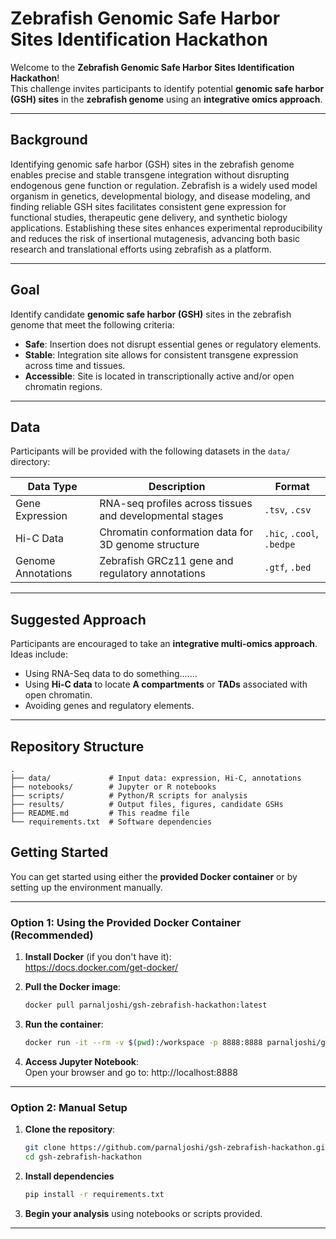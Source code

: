 # Zebrafish Genomic Safe Harbor Sites Identification Hackathon

Welcome to the **Zebrafish Genomic Safe Harbor Sites Identification Hackathon**!  
This challenge invites participants to identify potential **genomic safe harbor (GSH) sites** in the **zebrafish genome** using an **integrative omics approach**.

---
## Background

Identifying genomic safe harbor (GSH) sites in the zebrafish genome enables precise and stable transgene integration without disrupting endogenous gene function or regulation. Zebrafish is a widely used model organism in genetics, developmental biology, and disease modeling, and finding reliable GSH sites facilitates consistent gene expression for functional studies, therapeutic gene delivery, and synthetic biology applications. Establishing these sites enhances experimental reproducibility and reduces the risk of insertional mutagenesis, advancing both basic research and translational efforts using zebrafish as a platform.


---

## Goal

Identify candidate **genomic safe harbor (GSH)** sites in the zebrafish genome that meet the following criteria:

- **Safe**: Insertion does not disrupt essential genes or regulatory elements.
- **Stable**: Integration site allows for consistent transgene expression across time and tissues.
- **Accessible**: Site is located in transcriptionally active and/or open chromatin regions.

---

## Data

Participants will be provided with the following datasets in the `data/` directory:

| Data Type         | Description                                                        | Format               |
|-------------------|--------------------------------------------------------------------|----------------------|
| Gene Expression   | RNA-seq profiles across tissues and developmental stages           | `.tsv`, `.csv`       |
| Hi-C Data         | Chromatin conformation data for 3D genome structure                | `.hic`, `.cool`, `.bedpe` |
| Genome Annotations| Zebrafish GRCz11 gene and regulatory annotations                  | `.gtf`, `.bed`       |

---

## Suggested Approach

Participants are encouraged to take an **integrative multi-omics approach**. Ideas include:

- Using RNA-Seq data to do something.......
- Using **Hi-C data** to locate **A compartments** or **TADs** associated with open chromatin.
- Avoiding genes and regulatory elements.

---

## Repository Structure

```text
.
├── data/             # Input data: expression, Hi-C, annotations
├── notebooks/        # Jupyter or R notebooks
├── scripts/          # Python/R scripts for analysis
├── results/          # Output files, figures, candidate GSHs
├── README.md         # This readme file
└── requirements.txt  # Software dependencies
```

## Getting Started

You can get started using either the **provided Docker container** or by setting up the environment manually.

---

### Option 1: Using the Provided Docker Container (Recommended)

1. **Install Docker** (if you don't have it):  
   https://docs.docker.com/get-docker/

2. **Pull the Docker image**:
   ```bash
   docker pull parnaljoshi/gsh-zebrafish-hackathon:latest
   ```
   
3. **Run the container**:
   ```bash
   docker run -it --rm -v $(pwd):/workspace -p 8888:8888 parnaljoshi/gsh-zebrafish-hackathon
   ```

4. **Access Jupyter Notebook**:  
   Open your browser and go to: http://localhost:8888

---

### Option 2: Manual Setup

1. **Clone the repository**:
   ```bash
   git clone https://github.com/parnaljoshi/gsh-zebrafish-hackathon.git  
   cd gsh-zebrafish-hackathon
   ```

2. **Install dependencies**
   ```bash
   pip install -r requirements.txt
   ```

4. **Begin your analysis** using notebooks or scripts provided.

---

